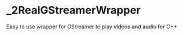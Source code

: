 _2RealGStreamerWrapper
======================

Easy to use wrapper for GStreamer to play videos and audio for C++